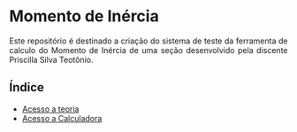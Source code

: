 <h1>Momento de Inércia</h1>

<p align = "justify">Este repositório é destinado a criação do sistema de teste da ferramenta de calculo do Momento de Inércia de uma seção desenvolvido pela discente Priscilla Silva Teotônio.</p>

<h2>Índice</h2>

<ul>
    <li><a href="https://github.com/wmpjrufg/PriscillaSilvaTeotonio/blob/gh-pages/MOMENTOINERCIA.md">Acesso a teoria</a></li>
    <li><a href="https://github.com/wmpjrufg/PriscillaSilvaTeotonio/blob/gh-pages/CALCULADORA.md">Acesso a Calculadora</a></li>
</ul>
